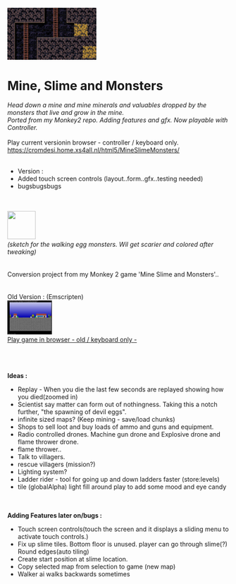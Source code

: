 <img src="Media/screenshot.png" width=40% height=40%><br>
# Mine, Slime and Monsters
*Head down a mine and mine minerals and valuables dropped by the monsters that live and grow in the mine.*<br>
*Ported from my Monkey2 repo. Adding features and gfx. Now playable with Controller.*
<br><br>
Play current versionin browser - controller / keyboard only.<br>
https://cromdesi.home.xs4all.nl/html5/MineSlimeMonsters/
<br><br>

* Version :
* Added touch screen controls (layout..form..gfx..testing needed)
* bugsbugsbugs


<br><br>
<img src="https://cromdesi.home.xs4all.nl/images/linking/gif/dogsketch.gif" width=64 height=64><br>
*(sketch for the walking egg monsters. Wil get scarier and colored after tweaking)*
<br>
<br>
<br>
Conversion project from my Monkey 2 game 'Mine Slime and Monsters'..
<br>    
<br>Old Version : (Emscripten)<br>
<img src="Media/oldversion.jpg" width="20%"></img><br>
[Play game in browser - old / keyboard only -](https://cromdesi.home.xs4all.nl/emscripten/monstermineslime/Untitled1.html)
<br><br>



 <br><br>
**Ideas :**
* Replay - When you die the last few seconds are replayed showing how you died(zoomed in)
* Scientist say matter can form out of nothingness. Taking this a notch further, "the spawning of devil eggs".
* infinite sized maps? (Keep mining - save/load chunks)
* Shops to sell loot and buy loads of ammo and guns and equipment.
* Radio controlled drones. Machine gun drone and Explosive drone and flame thrower drone.
* flame thrower..
* Talk to villagers.
* rescue villagers (mission?)
* Lighting system?
* Ladder rider - tool for going up and down ladders faster (store:levels)
* tile (globalAlpha) light fill around play to add some mood and eye candy

<br><br>
**Adding Features later on/bugs :**
* Touch screen controls(touch the screen and it displays a sliding menu to activate touch controls.)
* Fix up slime tiles. Bottom floor is unused. player can go through slime(?) Round edges(auto tiling)
* Create start position at slime location.
* Copy selected map from selection to game (new map)
* Walker ai walks backwards sometimes

